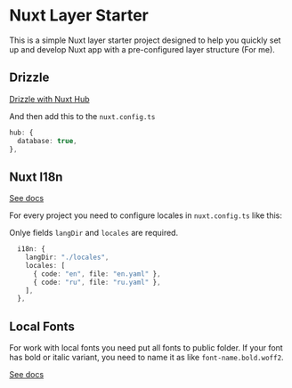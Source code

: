 # Nuxt Layer Starter

This is a simple Nuxt layer starter project designed to help you quickly set up and develop Nuxt app with a pre-configured layer structure (For me).

## Drizzle

[Drizzle with Nuxt Hub](https://hub.nuxt.com/docs/recipes/drizzle)

And then add this to the `nuxt.config.ts`

```ts
hub: {
  database: true,
},
```

## Nuxt I18n

[See docs](https://v8.i18n.nuxtjs.org/guide/layers#merging-localesp)

For every project you need to configure locales in `nuxt.config.ts` like this:

Onlye fields `langDir` and `locales` are required.

```ts
  i18n: {
    langDir: "./locales",
    locales: [
      { code: "en", file: "en.yaml" },
      { code: "ru", file: "ru.yaml" },
    ],
  },
```

## Local Fonts

For work with local fonts you need put all fonts to public folder.
If your font has bold or italic variant, you need to name it as like `font-name.bold.woff2`.

[See docs](https://fonts.nuxt.com/get-started/providers#local)
